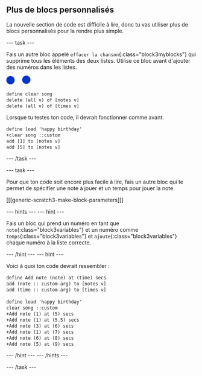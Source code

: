 ## Plus de blocs personnalisés

La nouvelle section de code est difficile à lire, donc tu vas utiliser plus de blocs personnalisés pour la rendre plus simple.

\--- task \---

Fais un autre bloc appelé `effacer la chanson`{:class="block3myblocks"} qui supprime tous les éléments des deux listes. Utilise ce bloc avant d'ajouter des numéros dans les listes.

![note-sprite](images/note-sprite.png)

```blocks3
define clear song
delete (all v) of [notes v]
delete (all v) of [times v]
```

Lorsque tu testes ton code, il devrait fonctionner comme avant.

```blocks3
define load 'happy birthday'
+clear song ::custom
add [1] to [notes v]
add [5] to [notes v]
```

\--- /task \---

\--- task \---

Pour que ton code soit encore plus facile à lire, fais un autre bloc qui te permet de spécifier une note à jouer et un temps pour jouer la note.

[[[generic-scratch3-make-block-parameters]]]

\--- hints \--- \--- hint \---

Fais un bloc qui prend un numéro en tant que `note`{:class="block3variables"} et un numéro comme `temps`{:class="block3variables"} et `ajoute`{:class="block3variables"} chaque numéro à la liste correcte.

\--- /hint \--- \--- hint \---

Voici à quoi ton code devrait ressembler :

```blocks3
define Add note (note) at (time) secs
add (note :: custom-arg) to [notes v]
add (time :: custom-arg) to [times v]

define load 'happy birthday'
clear song ::custom
+Add note (1) at (5) secs
+Add note (1) at (5.5) secs
+Add note (3) at (6) secs
+Add note (1) at (7) secs
+Add note (6) at (8) secs
+Add note (5) at (9) secs
```

\--- /hint \--- \--- /hints \---

\--- /task \---
